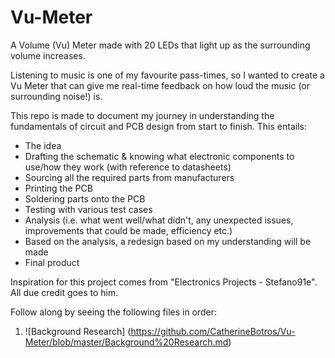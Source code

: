 # Vu-Meter
A Volume (Vu) Meter made with 20 LEDs that light up as the surrounding volume increases. 

Listening to music is one of my favourite pass-times, so I wanted to create a Vu Meter that can give me real-time feedback on how loud the music (or surrounding noise!) is. 

This repo is made to document my journey in understanding the fundamentals of circuit and PCB design from start to finish. This entails: 
  - The idea
  - Drafting the schematic & knowing what electronic components to use/how they work (with reference to datasheets)
  - Sourcing all the required parts from manufacturers
  - Printing the PCB
  - Soldering parts onto the PCB
  - Testing with various test cases
  - Analysis (i.e. what went well/what didn't, any unexpected issues, improvements that could be made, efficiency etc.)
  - Based on the analysis, a redesign based on my understanding will be made
  - Final product

Inspiration for this project comes from "Electronics Projects - Stefano91e". All due credit goes to him.

Follow along by seeing the following files in order:
  1. ![Background Research] (https://github.com/CatherineBotros/Vu-Meter/blob/master/Background%20Research.md)
